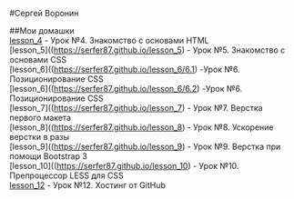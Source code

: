 #Сергей Воронин  

##Мои домашки  
[lesson_4](https://serfer87.github.io/lesson_4/ "Описание") - Урок №4. Знакомство с основами HTML  
[lesson_5]((https://serfer87.github.io/lesson_5) - Урок №5. Знакомство с основами CSS  
[lesson_6]((https://serfer87.github.io/lesson_6/6.1) -Урок №6. Позиционирование CSS  
[lesson_6]((https://serfer87.github.io/lesson_6/6.2) -Урок №6. Позиционирование CSS  
[lesson_7]((https://serfer87.github.io/lesson_7) - Урок №7. Верстка первого макета  
[lesson_8]((https://serfer87.github.io/lesson_8) - Урок №8. Ускорение верстки в разы  
[lesson_9]((https://serfer87.github.io/lesson_9) - Урок №9. Верстка при помощи Bootstrap 3  
[lesson_10]((https://serfer87.github.io/lesson_10) - Урок №10. Препроцессор LESS для CSS  
[lesson_12](https://serfer87.github.io/ "Описание") - Урок №12. Хостинг от GitHub  

